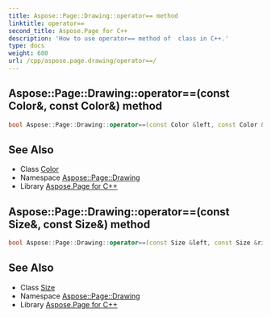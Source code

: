 ```yaml
---
title: Aspose::Page::Drawing::operator== method
linktitle: operator==
second_title: Aspose.Page for C++
description: 'How to use operator== method of  class in C++.'
type: docs
weight: 600
url: /cpp/aspose.page.drawing/operator==/
---
```

## Aspose::Page::Drawing::operator==(const Color\&, const Color\&) method




```cpp
bool Aspose::Page::Drawing::operator==(const Color &left, const Color &right)
```

## See Also

* Class [Color](../color/)
* Namespace [Aspose::Page::Drawing](../)
* Library [Aspose.Page for C++](../../)
## Aspose::Page::Drawing::operator==(const Size\&, const Size\&) method




```cpp
bool Aspose::Page::Drawing::operator==(const Size &left, const Size &right)
```

## See Also

* Class [Size](../size/)
* Namespace [Aspose::Page::Drawing](../)
* Library [Aspose.Page for C++](../../)

